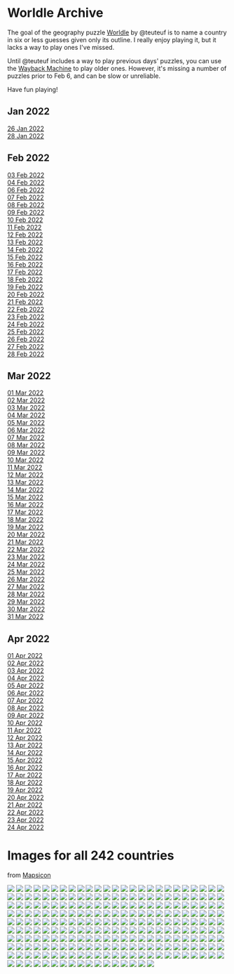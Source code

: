 # Worldle Archive

The goal of the geography puzzle [Worldle](https://worldle.teuteuf.fr) by
@teuteuf is to name a country in six or less guesses given only its outline.
I really enjoy playing it, but it lacks a way to play ones I've missed.

Until @teuteuf includes a way to play previous days' puzzles, you can use the
[Wayback Machine](https://web.archive.org/web/*/https://worldle.teuteuf.fr/) to
play older ones. However, it's missing a number of puzzles prior to Feb 6, and
can be slow or unreliable.

Have fun playing!

## Jan 2022
[26 Jan 2022](https://web.archive.org/web/20220126132630/https://worldle.teuteuf.fr/)  
[28 Jan 2022](https://web.archive.org/web/20220128035411/https://worldle.teuteuf.fr/)

## Feb 2022
[03 Feb 2022](https://web.archive.org/web/20220203081015/https://worldle.teuteuf.fr/)  
[04 Feb 2022](https://web.archive.org/web/20220204042914/https://worldle.teuteuf.fr/)  
[06 Feb 2022](https://web.archive.org/web/20220206193615/https://worldle.teuteuf.fr/)  
[07 Feb 2022](https://web.archive.org/web/20220207135159/https://worldle.teuteuf.fr/)  
[08 Feb 2022](https://web.archive.org/web/20220208131124/https://worldle.teuteuf.fr/)  
[09 Feb 2022](https://web.archive.org/web/20220209171030/https://worldle.teuteuf.fr/)  
[10 Feb 2022](https://web.archive.org/web/20220210053612/https://worldle.teuteuf.fr/)  
[11 Feb 2022](https://web.archive.org/web/20220211134828/https://worldle.teuteuf.fr/)  
[12 Feb 2022](https://web.archive.org/web/20220212175633/https://worldle.teuteuf.fr/)  
[13 Feb 2022](https://web.archive.org/web/20220213142421/https://worldle.teuteuf.fr/)  
[14 Feb 2022](https://web.archive.org/web/20220214140137/https://worldle.teuteuf.fr/)  
[15 Feb 2022](https://web.archive.org/web/20220215162534/https://worldle.teuteuf.fr/)  
[16 Feb 2022](https://web.archive.org/web/20220216145643/https://worldle.teuteuf.fr/)  
[17 Feb 2022](https://web.archive.org/web/20220217163932/https://worldle.teuteuf.fr/)  
[18 Feb 2022](https://web.archive.org/web/20220218171349/https://worldle.teuteuf.fr/)  
[19 Feb 2022](https://web.archive.org/web/20220219140503/https://worldle.teuteuf.fr/)  
[20 Feb 2022](https://web.archive.org/web/20220220155207/https://worldle.teuteuf.fr/)  
[21 Feb 2022](https://web.archive.org/web/20220221170959/https://worldle.teuteuf.fr/)  
[22 Feb 2022](https://web.archive.org/web/20220222143802/https://worldle.teuteuf.fr/)  
[23 Feb 2022](https://web.archive.org/web/20220223155759/https://worldle.teuteuf.fr/)  
[24 Feb 2022](https://web.archive.org/web/20220224171345/https://worldle.teuteuf.fr/)  
[25 Feb 2022](https://web.archive.org/web/20220225153629/https://worldle.teuteuf.fr/)  
[26 Feb 2022](https://web.archive.org/web/20220226145207/https://worldle.teuteuf.fr/)  
[27 Feb 2022](https://web.archive.org/web/20220227171953/https://worldle.teuteuf.fr/)  
[28 Feb 2022](https://web.archive.org/web/20220228140034/https://worldle.teuteuf.fr/)

## Mar 2022
[01 Mar 2022](https://web.archive.org/web/20220301130210/https://worldle.teuteuf.fr/)  
[02 Mar 2022](https://web.archive.org/web/20220302152622/https://worldle.teuteuf.fr/)  
[03 Mar 2022](https://web.archive.org/web/20220303063908/https://worldle.teuteuf.fr/)  
[04 Mar 2022](https://web.archive.org/web/20220304122134/https://worldle.teuteuf.fr/)  
[05 Mar 2022](https://web.archive.org/web/20220305075806/https://worldle.teuteuf.fr/)  
[06 Mar 2022](https://web.archive.org/web/20220306153012/https://worldle.teuteuf.fr/)  
[07 Mar 2022](https://web.archive.org/web/20220307044528/https://worldle.teuteuf.fr/)  
[08 Mar 2022](https://web.archive.org/web/20220308142840/https://worldle.teuteuf.fr/)  
[09 Mar 2022](https://web.archive.org/web/20220309074954/https://worldle.teuteuf.fr/)  
[10 Mar 2022](https://web.archive.org/web/20220310180630/https://worldle.teuteuf.fr/)  
[11 Mar 2022](https://web.archive.org/web/20220311164109/https://worldle.teuteuf.fr/)  
[12 Mar 2022](https://web.archive.org/web/20220312000318/https://worldle.teuteuf.fr/)  
[13 Mar 2022](https://web.archive.org/web/20220313050247/https://worldle.teuteuf.fr/)  
[14 Mar 2022](https://web.archive.org/web/20220314010453/https://worldle.teuteuf.fr/)  
[15 Mar 2022](https://web.archive.org/web/20220315135641/https://worldle.teuteuf.fr/)  
[16 Mar 2022](https://web.archive.org/web/20220316135859/https://worldle.teuteuf.fr/)  
[17 Mar 2022](https://web.archive.org/web/20220317050236/https://worldle.teuteuf.fr/)  
[18 Mar 2022](https://web.archive.org/web/20220318041447/https://worldle.teuteuf.fr/)  
[19 Mar 2022](https://web.archive.org/web/20220319035716/https://worldle.teuteuf.fr/)  
[20 Mar 2022](https://web.archive.org/web/20220320125643/https://worldle.teuteuf.fr/)  
[21 Mar 2022](https://web.archive.org/web/20220321213926/https://worldle.teuteuf.fr/)  
[22 Mar 2022](https://web.archive.org/web/20220322075325/https://worldle.teuteuf.fr/)  
[23 Mar 2022](https://web.archive.org/web/20220323140626/https://worldle.teuteuf.fr/)  
[24 Mar 2022](https://web.archive.org/web/20220324140635/https://worldle.teuteuf.fr/)  
[25 Mar 2022](https://web.archive.org/web/20220325062725/https://worldle.teuteuf.fr/)  
[26 Mar 2022](https://web.archive.org/web/20220326164735/https://worldle.teuteuf.fr/)  
[27 Mar 2022](https://web.archive.org/web/20220327035811/https://worldle.teuteuf.fr/)  
[28 Mar 2022](https://web.archive.org/web/20220328153455/https://worldle.teuteuf.fr/)  
[29 Mar 2022](https://web.archive.org/web/20220329084747/https://worldle.teuteuf.fr/)  
[30 Mar 2022](https://web.archive.org/web/20220330135339/https://worldle.teuteuf.fr/)  
[31 Mar 2022](https://web.archive.org/web/20220331212631/https://worldle.teuteuf.fr/)  

## Apr 2022
[01 Apr 2022](https://web.archive.org/web/20220401042524/https://worldle.teuteuf.fr/)  
[02 Apr 2022](https://web.archive.org/web/20220402034701/https://worldle.teuteuf.fr/)  
[03 Apr 2022](https://web.archive.org/web/20220403115108/https://worldle.teuteuf.fr/)  
[04 Apr 2022](https://web.archive.org/web/20220404051257/https://worldle.teuteuf.fr/)  
[05 Apr 2022](https://web.archive.org/web/20220405054825/https://worldle.teuteuf.fr/)  
[06 Apr 2022](https://web.archive.org/web/20220406204214/https://worldle.teuteuf.fr/)  
[07 Apr 2022](https://web.archive.org/web/20220407174646/https://worldle.teuteuf.fr/)  
[08 Apr 2022](https://web.archive.org/web/20220408161334/https://worldle.teuteuf.fr/)  
[09 Apr 2022](https://web.archive.org/web/20220409173317/https://worldle.teuteuf.fr/)  
[10 Apr 2022](https://web.archive.org/web/20220410182432/https://worldle.teuteuf.fr/)  
[11 Apr 2022](https://web.archive.org/web/20220411170636/https://worldle.teuteuf.fr/)  
[12 Apr 2022](https://web.archive.org/web/20220412132722/https://worldle.teuteuf.fr/)  
[13 Apr 2022](https://web.archive.org/web/20220413045214/https://worldle.teuteuf.fr/)  
[14 Apr 2022](https://web.archive.org/web/20220414113708/https://worldle.teuteuf.fr/)  
[15 Apr 2022](https://web.archive.org/web/20220415213359/https://worldle.teuteuf.fr/)  
[16 Apr 2022](https://web.archive.org/web/20220416165133/https://worldle.teuteuf.fr/)  
[17 Apr 2022](https://web.archive.org/web/20220417064649/https://worldle.teuteuf.fr/)  
[18 Apr 2022](https://web.archive.org/web/20220418101347/https://worldle.teuteuf.fr/)  
[19 Apr 2022](https://web.archive.org/web/20220419074028/https://worldle.teuteuf.fr/)  
[20 Apr 2022](https://web.archive.org/web/20220420060926/https://worldle.teuteuf.fr/)  
[21 Apr 2022](https://web.archive.org/web/20220421135635/https://worldle.teuteuf.fr/)  
[22 Apr 2022](https://web.archive.org/web/20220422145820/https://worldle.teuteuf.fr/)  
[23 Apr 2022](https://web.archive.org/web/20220423043130/https://worldle.teuteuf.fr/)  
[24 Apr 2022](https://web.archive.org/web/20220424170508/https://worldle.teuteuf.fr/)  

# Images for all 242 countries
from [Mapsicon](https://github.com/djaiss/mapsicon)

<style>
    .content img {
        background-color: #ccc;
        border: 1px solid;
        max-height: 6rem;
    }
</style>

![](images/017.svg)
![](images/099.svg)
![](images/051.svg)
![](images/185.svg)
![](images/195.svg)
![](images/137.svg)
![](images/112.svg)
![](images/113.svg)
![](images/085.svg)
![](images/032.svg)
![](images/200.svg)
![](images/103.svg)
![](images/031.svg)
![](images/230.svg)
![](images/149.svg)
![](images/129.svg)
![](images/139.svg)
![](images/183.svg)
![](images/214.svg)
![](images/016.svg)
![](images/204.svg)
![](images/132.svg)
![](images/237.svg)
![](images/023.svg)
![](images/198.svg)
![](images/009.svg)
![](images/074.svg)
![](images/166.svg)
![](images/144.svg)
![](images/083.svg)
![](images/108.svg)
![](images/179.svg)
![](images/089.svg)
![](images/147.svg)
![](images/159.svg)
![](images/138.svg)
![](images/218.svg)
![](images/071.svg)
![](images/001.svg)
![](images/091.svg)
![](images/102.svg)
![](images/027.svg)
![](images/191.svg)
![](images/061.svg)
![](images/172.svg)
![](images/048.svg)
![](images/145.svg)
![](images/151.svg)
![](images/217.svg)
![](images/055.svg)
![](images/004.svg)
![](images/169.svg)
![](images/063.svg)
![](images/021.svg)
![](images/152.svg)
![](images/118.svg)
![](images/005.svg)
![](images/003.svg)
![](images/229.svg)
![](images/093.svg)
![](images/019.svg)
![](images/116.svg)
![](images/171.svg)
![](images/162.svg)
![](images/039.svg)
![](images/156.svg)
![](images/239.svg)
![](images/101.svg)
![](images/119.svg)
![](images/078.svg)
![](images/224.svg)
![](images/090.svg)
![](images/206.svg)
![](images/030.svg)
![](images/242.svg)
![](images/105.svg)
![](images/123.svg)
![](images/125.svg)
![](images/014.svg)
![](images/225.svg)
![](images/223.svg)
![](images/226.svg)
![](images/193.svg)
![](images/080.svg)
![](images/189.svg)
![](images/068.svg)
![](images/106.svg)
![](images/044.svg)
![](images/131.svg)
![](images/175.svg)
![](images/056.svg)
![](images/182.svg)
![](images/148.svg)
![](images/008.svg)
![](images/082.svg)
![](images/025.svg)
![](images/133.svg)
![](images/114.svg)
![](images/070.svg)
![](images/110.svg)
![](images/232.svg)
![](images/141.svg)
![](images/076.svg)
![](images/222.svg)
![](images/043.svg)
![](images/143.svg)
![](images/146.svg)
![](images/065.svg)
![](images/037.svg)
![](images/180.svg)
![](images/047.svg)
![](images/197.svg)
![](images/181.svg)
![](images/127.svg)
![](images/207.svg)
![](images/010.svg)
![](images/173.svg)
![](images/066.svg)
![](images/209.svg)
![](images/011.svg)
![](images/174.svg)
![](images/157.svg)
![](images/140.svg)
![](images/054.svg)
![](images/045.svg)
![](images/161.svg)
![](images/187.svg)
![](images/046.svg)
![](images/094.svg)
![](images/092.svg)
![](images/050.svg)
![](images/136.svg)
![](images/111.svg)
![](images/142.svg)
![](images/121.svg)
![](images/212.svg)
![](images/153.svg)
![](images/007.svg)
![](images/150.svg)
![](images/079.svg)
![](images/126.svg)
![](images/057.svg)
![](images/134.svg)
![](images/170.svg)
![](images/024.svg)
![](images/165.svg)
![](images/215.svg)
![](images/220.svg)
![](images/201.svg)
![](images/160.svg)
![](images/087.svg)
![](images/234.svg)
![](images/163.svg)
![](images/188.svg)
![](images/227.svg)
![](images/040.svg)
![](images/013.svg)
![](images/109.svg)
![](images/064.svg)
![](images/058.svg)
![](images/196.svg)
![](images/060.svg)
![](images/062.svg)
![](images/194.svg)
![](images/190.svg)
![](images/035.svg)
![](images/104.svg)
![](images/177.svg)
![](images/176.svg)
![](images/213.svg)
![](images/052.svg)
![](images/155.svg)
![](images/049.svg)
![](images/098.svg)
![](images/084.svg)
![](images/117.svg)
![](images/184.svg)
![](images/236.svg)
![](images/026.svg)
![](images/130.svg)
![](images/128.svg)
![](images/235.svg)
![](images/042.svg)
![](images/238.svg)
![](images/199.svg)
![](images/231.svg)
![](images/069.svg)
![](images/006.svg)
![](images/072.svg)
![](images/088.svg)
![](images/221.svg)
![](images/020.svg)
![](images/100.svg)
![](images/041.svg)
![](images/216.svg)
![](images/095.svg)
![](images/164.svg)
![](images/154.svg)
![](images/120.svg)
![](images/205.svg)
![](images/022.svg)
![](images/115.svg)
![](images/178.svg)
![](images/122.svg)
![](images/053.svg)
![](images/107.svg)
![](images/208.svg)
![](images/075.svg)
![](images/124.svg)
![](images/203.svg)
![](images/240.svg)
![](images/219.svg)
![](images/002.svg)
![](images/192.svg)
![](images/077.svg)
![](images/081.svg)
![](images/029.svg)
![](images/167.svg)
![](images/012.svg)
![](images/015.svg)
![](images/168.svg)
![](images/241.svg)
![](images/158.svg)
![](images/096.svg)
![](images/233.svg)
![](images/038.svg)
![](images/073.svg)
![](images/033.svg)
![](images/135.svg)
![](images/211.svg)
![](images/034.svg)
![](images/086.svg)
![](images/028.svg)
![](images/097.svg)
![](images/067.svg)
![](images/018.svg)
![](images/036.svg)
![](images/059.svg)
![](images/210.svg)
![](images/228.svg)
![](images/186.svg)
![](images/202.svg)
